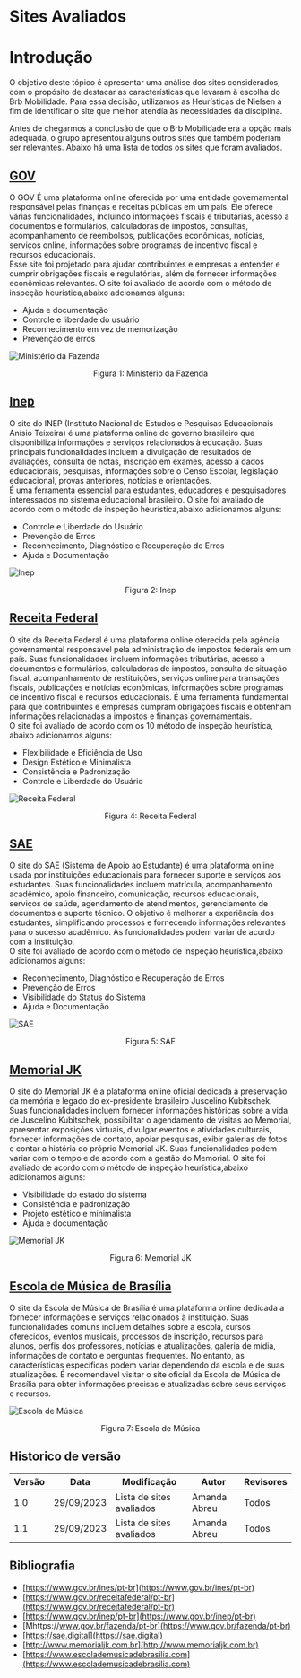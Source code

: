 # Sites Avaliados

# Introdução

O objetivo deste tópico é apresentar uma análise dos sites considerados, com o propósito de destacar as características que levaram à escolha do Brb Mobilidade. Para essa decisão, utilizamos as Heurísticas de Nielsen a fim de identificar o site que melhor atendia às necessidades da disciplina.

Antes de chegarmos à conclusão de que o Brb Mobilidade era a opção mais adequada, o grupo apresentou alguns outros sites que também poderiam ser relevantes. Abaixo há uma lista de todos os sites que foram avaliados. 

## [GOV](https://www.gov.br/fazenda/pt-br)
O GOV É uma plataforma online oferecida por uma entidade governamental responsável pelas finanças e receitas públicas em um país. Ele oferece várias funcionalidades, incluindo informações fiscais e tributárias, acesso a documentos e formulários, calculadoras de impostos, consultas, acompanhamento de reembolsos, publicações econômicas, notícias, serviços online, informações sobre programas de incentivo fiscal e recursos educacionais.  <br>
Esse site foi projetado para ajudar contribuintes e empresas a entender e cumprir obrigações fiscais e regulatórias, além de fornecer informações econômicas relevantes.
O site foi avaliado de acordo com o método de inspeção heurística,abaixo adcionamos alguns: <br>
- Ajuda e documentação <br>
- Controle e liberdade do usuário <br>
- Reconhecimento em vez de memorização <br>
- Prevenção de erros <br>

![Ministério da Fazenda](assets/minis%20fazenda.png)

<div style= "text-align: center">
<p>Figura 1: Ministério da Fazenda</p> 
</div>



## [Inep](https://www.gov.br/inep/pt-br)
O site do INEP (Instituto Nacional de Estudos e Pesquisas Educacionais Anísio Teixeira) é uma plataforma online do governo brasileiro que disponibiliza informações e serviços relacionados à educação. Suas principais funcionalidades incluem a divulgação de resultados de avaliações, consulta de notas, inscrição em exames, acesso a dados educacionais, pesquisas, informações sobre o Censo Escolar, legislação educacional, provas anteriores, notícias e orientações. <br>
É uma ferramenta essencial para estudantes, educadores e pesquisadores interessados no sistema educacional brasileiro.
O site foi avaliado de acordo com o método de inspeção heurística,abaixo adicionamos alguns: <br>
- Controle e Liberdade do Usuário <br>
- Prevenção de Erros <br>
- Reconhecimento, Diagnóstico e Recuperação de Erros <br>
- Ajuda e Documentação <br>

![Inep](assets/inep.png)

<div style= "text-align: center">
<p>Figura 2: Inep</p>
</div>




## [Receita Federal](https://www.gov.br/receitafederal/pt-br)
O site da Receita Federal é uma plataforma online oferecida pela agência governamental responsável pela administração de impostos federais em um país. Suas funcionalidades incluem informações tributárias, acesso a documentos e formulários, calculadoras de impostos, consulta de situação fiscal, acompanhamento de restituições, serviços online para transações fiscais, publicações e notícias econômicas, informações sobre programas de incentivo fiscal e recursos educacionais. É uma ferramenta fundamental para que contribuintes e empresas cumpram obrigações fiscais e obtenham informações relacionadas a impostos e finanças governamentais. <br>
O site foi avaliado de acordo com os 10 método de inspeção heurística, abaixo adicionamos alguns: <br>
- Flexibilidade e Eficiência de Uso <br>
- Design Estético e Minimalista <br>
- Consistência e Padronização <br>
- Controle e Liberdade do Usuário <br>
 
![Receita Federal](assets/receita%20federal.png)

<div style= "text-align: center">
<p>Figura 4: Receita Federal</p>
</div>


## [SAE](https://sae.digital)
O site do SAE (Sistema de Apoio ao Estudante) é uma plataforma online usada por instituições educacionais para fornecer suporte e serviços aos estudantes. Suas funcionalidades incluem matrícula, acompanhamento acadêmico, apoio financeiro, comunicação, recursos educacionais, serviços de saúde, agendamento de atendimentos, gerenciamento de documentos e suporte técnico. O objetivo é melhorar a experiência dos estudantes, simplificando processos e fornecendo informações relevantes para o sucesso acadêmico. As funcionalidades podem variar de acordo com a instituição. <br>
O site foi avaliado de acordo com o método de inspeção heurística,abaixo adicionamos alguns: <br>
- Reconhecimento, Diagnóstico e Recuperação de Erros <br>
- Prevenção de Erros <br>
- Visibilidade do Status do Sistema <br>
- Ajuda e Documentação <br>
   

![SAE](assets/sae.png)

<div style= "text-align: center">
<p>Figura 5: SAE</p>
</div>


## [Memorial JK](http://www.memorialjk.com.br)
O site do Memorial JK é a plataforma online oficial dedicada à preservação da memória e legado do ex-presidente brasileiro Juscelino Kubitschek. Suas funcionalidades incluem fornecer informações históricas sobre a vida de Juscelino Kubitschek, possibilitar o agendamento de visitas ao Memorial, apresentar exposições virtuais, divulgar eventos e atividades culturais, fornecer informações de contato, apoiar pesquisas, exibir galerias de fotos e contar a história do próprio Memorial JK. Suas funcionalidades podem variar com o tempo e de acordo com a gestão do Memorial. 
O site foi avaliado de acordo com o método de inspeção heurística,abaixo adicionamos alguns: <br>
- Visibilidade do estado do sistema <br>
- Consistência e padronização <br>
- Projeto estético e minimalista <br>
- Ajuda e documentação <br>

![Memorial JK](assets/memorial%20jk.png)

<div style= "text-align: center">
<p>Figura 6: Memorial JK</p>
</div>


## [Escola de Música de Brasília](https://www.escolademusicadebrasilia.com)
O site da Escola de Música de Brasília é uma plataforma online dedicada a fornecer informações e serviços relacionados à instituição. Suas funcionalidades comuns incluem detalhes sobre a escola, cursos oferecidos, eventos musicais, processos de inscrição, recursos para alunos, perfis dos professores, notícias e atualizações, galeria de mídia, informações de contato e perguntas frequentes. No entanto, as características específicas podem variar dependendo da escola e de suas atualizações. É recomendável visitar o site oficial da Escola de Música de Brasília para obter informações precisas e atualizadas sobre seus serviços e recursos.
<br>

![Escola de Música](assets/escola%20de%20musica.png)

<div style= "text-align: center">
<p>Figura 7: Escola de Música</p>
</div>



## Historico de versão

| Versão | Data       | Modificação                             | Autor                         | Revisores                         |
| ------ | ---------- | --------------------------------------- | ----------------------------- |-----------------------------------|
|    1.0  |   29/09/2023   |   Lista de sites avaliados |  Amanda Abreu| Todos |
|    1.1  |   29/09/2023   |   Lista de sites avaliados |  Amanda Abreu| Todos |

## Bibliografia
* [https://www.gov.br/ines/pt-br](https://www.gov.br/ines/pt-br)
* [https://www.gov.br/receitafederal/pt-br](https://www.gov.br/receitafederal/pt-br)
* [https://www.gov.br/inep/pt-br](https://www.gov.br/inep/pt-br)
* [Mhttps://www.gov.br/fazenda/pt-br](https://www.gov.br/fazenda/pt-br)
* [https://sae.digital](https://sae.digital)
* [http://www.memorialjk.com.br](http://www.memorialjk.com.br)
* [https://www.escolademusicadebrasilia.com](https://www.escolademusicadebrasilia.com)

